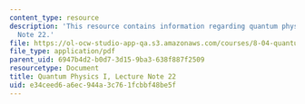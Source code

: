 ```yaml
---
content_type: resource
description: 'This resource contains information regarding quantum physics: Lecture
  Note 22.'
file: https://ol-ocw-studio-app-qa.s3.amazonaws.com/courses/8-04-quantum-physics-i-spring-2016/e34ceed6a6ec944a3c761fcbbf48be5f_MIT8_04S16_LecNotes22.pdf
file_type: application/pdf
parent_uid: 6947b4d2-b0d7-3d15-9ba3-638f887f2509
resourcetype: Document
title: Quantum Physics I, Lecture Note 22
uid: e34ceed6-a6ec-944a-3c76-1fcbbf48be5f
---
```

